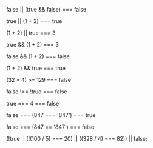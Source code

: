 false || (true && false) === false

true || (1 + 2) === true

(1 + 2) || true === 3

true && (1 + 2) === 3

false && (1 + 2) === false

(1 + 2) && true === true

(32 * 4) >= 129 === false

false !== !true === false

true === 4 === false

false === (847 === '847') === true

false === (847 == '847') === false


(!true || (!(100 / 5) === 20) || ((328 / 4) === 82)) || false;
